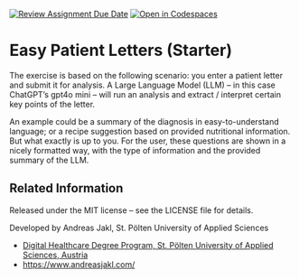 [![Review Assignment Due Date](https://classroom.github.com/assets/deadline-readme-button-22041afd0340ce965d47ae6ef1cefeee28c7c493a6346c4f15d667ab976d596c.svg)](https://classroom.github.com/a/YXhgdZl5)
[![Open in Codespaces](https://classroom.github.com/assets/launch-codespace-2972f46106e565e64193e422d61a12cf1da4916b45550586e14ef0a7c637dd04.svg)](https://classroom.github.com/open-in-codespaces?assignment_repo_id=17546497)
# Easy Patient Letters (Starter)

The exercise is based on the following scenario: you enter a patient letter and submit it for analysis. A Large Language Model (LLM) – in this case ChatGPT’s gpt4o mini – will run an analysis and extract / interpret certain key points of the letter.

An example could be a summary of the diagnosis in easy-to-understand language; or a recipe suggestion based on provided nutritional information. But what exactly is up to you. For the user, these questions are shown in a nicely formatted way, with the type of information and the provided summary of the LLM.

## Related Information

Released under the MIT license – see the LICENSE file for details.

Developed by Andreas Jakl, St. Pölten University of Applied Sciences

- [Digital Healthcare Degree Program, St. Pölten University of Applied Sciences, Austria](https://www.fhstp.ac.at/en/academic-studies-continuing-education/media-digital-technologies/digital-healthcare?set_language=en)
- <https://www.andreasjakl.com/>
